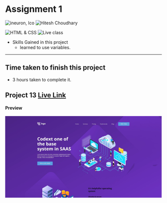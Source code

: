 # Assignment 1

![ineuron, lco](https://img.shields.io/badge/iNeuron-LCO-brightgreen)
![Hitesh Choudhary](https://img.shields.io/badge/Hitesh--Choudhary-Full--stack--JS--bootcamp-red)

![HTML & CSS](https://img.shields.io/badge/HTML-CSS-brightgreen)
![Live class](https://img.shields.io/badge/WEB--Dev-PROJECT--13-blue)


- Skills Gained in this project
  - learned to use variables.
---

## Time taken to finish this project

- 3 hours taken to complete it.
## Project 13 [Live Link]()
#### Preview

![Desktop](./preview.jpg)
